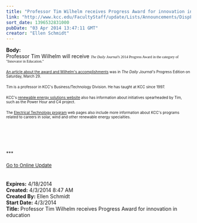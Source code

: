 ```yaml
---
title: "Professor Tim Wilhelm receives Progress Award for innovation in education "
link: "http://www.kcc.edu/FacultyStaff/update/Lists/Announcements/DispForm.aspx?ID=1462"
sort_date: 1396532831000
pubDate: "03 Apr 2014 13:47:11 GMT"
creator: "Ellen Schmidt"
---
```


<div><b>Body:</b> <div class="ExternalClass6B1395C262864DE1902901D091505048"><div>
<div>Professor Tim Wilhelm will receive <font size="1" face="Nimrod"><font size="1" face="Nimrod"><em>The Daily Journal’s </em>2014 Progress Award in the category of &quot;Innovator in Education.&quot;</font></font></div>
<div><font size="1"></font> </div>
<div><font size="1"></font></div>
<div><font size="1"><a href="/Documents/Wilhelm-article-3-29-14.pdf">An article about the award and Wilhelm's accomplishments</a> was in <em>The Daily Journal's</em> Progress Edition on Saturday, March 29.</font></div>
<div><font size="1"></font> </div>
<div><font size="1"></font></div>
<div><font size="1">Tim is a professor in KCC's Business/Technology Division. He has taught at KCC since 1997. </font></div>
<div><font size="1"></font> </div>
<div><font size="1"></font></div>
<div><font size="1">KCC's <a href="/res/Pages/default.aspx">renewable energy solutions website</a> also has information about initiatives spearheaded by Tim, such as the Power Hour and C4 project.</font></div>
<div><font size="1"></font> </div>
<div><font size="1"></font></div>
<div><font size="1">The <a href="/future/choosing/occupational/electech/Pages/default.aspx">Electrical Technology program</a> web pages also include more information about KCC's programs related to careers in solar, wind and other renewable energy specialties.</font></div>
<div><font size="1"></font> </div>
<div><font size="1"></font> </div>
<div>
<div></div>
<div>
<div> </div>
<div><br /> </div>
<div><font size="2">***</font></div>
<div><font size="2"></font> </div>
<div><font size="2"></font></div>
<div><font size="2"></font></div>
<div><font size="2"></font></div>
<div><font size="2"></font></div>
<div><font size="2"></font></div>
<div><font size="2"></font></div>
<div><font size="2"></font></div>
<div><font size="2"></font></div>
<div><a href="/FacultyStaff/update/Pages/dailyupdate.aspx"><font size="2">Go to Online Update</font></a></div>
<div> </div>
<div> </div></div></div></div></div></div>
<div><b>Expires:</b> 4/18/2014</div>
<div><b>Created:</b> 4/3/2014 8:47 AM</div>
<div><b>Created By:</b> Ellen Schmidt</div>
<div><b>Start Date:</b> 4/3/2014</div>
<div><b>Title:</b> Professor Tim Wilhelm receives Progress Award for innovation in education </div>
